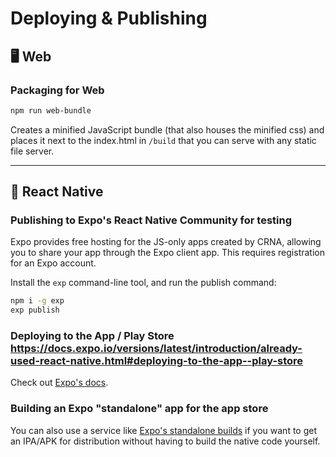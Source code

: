 # Deploying & Publishing

## 🖥 Web

### Packaging for Web

```bash
npm run web-bundle
```

Creates a minified JavaScript bundle (that also houses the minified css) and places it next to the index.html in `/build` that you can serve with any static file server.

---

## 📱 React Native

### Publishing to Expo's React Native Community for testing

Expo provides free hosting for the JS-only apps created by CRNA, allowing you to share your app through the Expo client app. This requires registration for an Expo account.

Install the `exp` command-line tool, and run the publish command:

```bash
npm i -g exp
exp publish
```

### Deploying to the App / Play Store https://docs.expo.io/versions/latest/introduction/already-used-react-native.html#deploying-to-the-app--play-store

Check out [Expo's docs](https://docs.expo.io/versions/latest/introduction/already-used-react-native.html#deploying-to-the-app--play-store).

### Building an Expo "standalone" app for the app store

You can also use a service like [Expo's standalone builds](https://docs.expo.io/versions/latest/guides/building-standalone-apps.html) if you want to get an IPA/APK for distribution without having to build the native code yourself.
